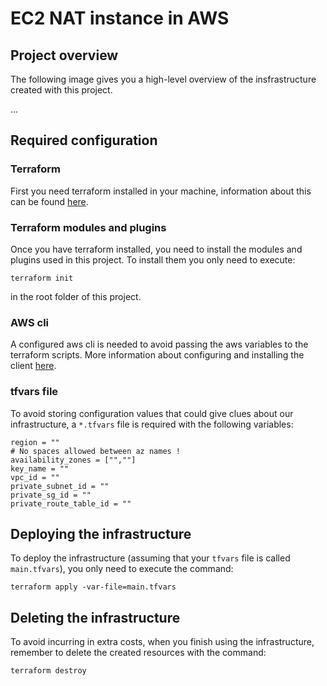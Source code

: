 # EC2 NAT instance in AWS

## Project overview
The following image gives you a high-level overview of the insfrastructure created with this project.

... 

## Required configuration

### Terraform
First you need terraform installed in your machine, information about this can be found [here](https://learn.hashicorp.com/terraform/getting-started/install.html).

### Terraform modules and plugins

Once you have terraform installed, you need to install the modules and plugins used in this project. To install them you only need to execute:
```
terraform init
```
in the root folder of this project.

### AWS cli
A configured aws cli is needed to avoid passing the aws variables to the terraform scripts. More information about configuring and installing the client [here](https://docs.aws.amazon.com/cli/latest/userguide/install-cliv2.html).

### tfvars file

To avoid storing configuration values that could give clues about our infrastructure, a `*.tfvars` file is required with the following variables: 
```
region = ""
# No spaces allowed between az names !
availability_zones = ["",""]
key_name = ""
vpc_id = ""
private_subnet_id = ""
private_sg_id = ""
private_route_table_id = ""
```

## Deploying the infrastructure

To deploy the infrastructure (assuming that your `tfvars` file is called `main.tfvars`), you only need to execute the command:
```
terraform apply -var-file=main.tfvars
```


## Deleting the infrastructure
To avoid incurring in extra costs, when you finish using the infrastructure, remember to delete the created resources with the command:
```
terraform destroy
```